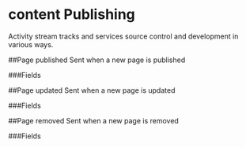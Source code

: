 # content Publishing
Activity stream tracks and services source control and development in various ways.

##Page published
Sent when a new page is published

###Fields

##Page updated
Sent when a new page is updated

###Fields

##Page removed
Sent when a new page is removed

###Fields
